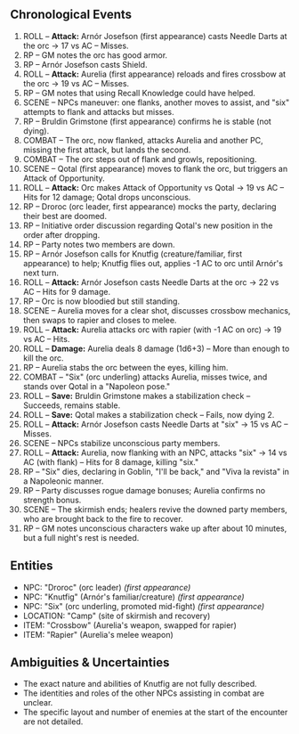 ## Chronological Events

1. ROLL – **Attack:** Arnór Josefson (first appearance) casts Needle Darts at the orc → 17 vs AC – Misses.
2. RP – GM notes the orc has good armor.
3. RP – Arnór Josefson casts Shield.
4. ROLL – **Attack:** Aurelia (first appearance) reloads and fires crossbow at the orc → 19 vs AC – Misses.
5. RP – GM notes that using Recall Knowledge could have helped.
6. SCENE – NPCs maneuver: one flanks, another moves to assist, and "six" attempts to flank and attacks but misses.
7. RP – Bruldin Grimstone (first appearance) confirms he is stable (not dying).
8. COMBAT – The orc, now flanked, attacks Aurelia and another PC, missing the first attack, but lands the second.
9. COMBAT – The orc steps out of flank and growls, repositioning.
10. SCENE – Qotal (first appearance) moves to flank the orc, but triggers an Attack of Opportunity.
11. ROLL – **Attack:** Orc makes Attack of Opportunity vs Qotal → 19 vs AC – Hits for 12 damage; Qotal drops unconscious.
12. RP – Droroc (orc leader, first appearance) mocks the party, declaring their best are doomed.
13. RP – Initiative order discussion regarding Qotal's new position in the order after dropping.
14. RP – Party notes two members are down.
15. RP – Arnór Josefson calls for Knutfig (creature/familiar, first appearance) to help; Knutfig flies out, applies -1 AC to orc until Arnór's next turn.
16. ROLL – **Attack:** Arnór Josefson casts Needle Darts at the orc → 22 vs AC – Hits for 9 damage.
17. RP – Orc is now bloodied but still standing.
18. SCENE – Aurelia moves for a clear shot, discusses crossbow mechanics, then swaps to rapier and closes to melee.
19. ROLL – **Attack:** Aurelia attacks orc with rapier (with -1 AC on orc) → 19 vs AC – Hits.
20. ROLL – **Damage:** Aurelia deals 8 damage (1d6+3) – More than enough to kill the orc.
21. RP – Aurelia stabs the orc between the eyes, killing him.
22. COMBAT – "Six" (orc underling) attacks Aurelia, misses twice, and stands over Qotal in a "Napoleon pose."
23. ROLL – **Save:** Bruldin Grimstone makes a stabilization check – Succeeds, remains stable.
24. ROLL – **Save:** Qotal makes a stabilization check – Fails, now dying 2.
25. ROLL – **Attack:** Arnór Josefson casts Needle Darts at "six" → 15 vs AC – Misses.
26. SCENE – NPCs stabilize unconscious party members.
27. ROLL – **Attack:** Aurelia, now flanking with an NPC, attacks "six" → 14 vs AC (with flank) – Hits for 8 damage, killing "six."
28. RP – "Six" dies, declaring in Goblin, "I'll be back," and "Viva la revista" in a Napoleonic manner.
29. RP – Party discusses rogue damage bonuses; Aurelia confirms no strength bonus.
30. SCENE – The skirmish ends; healers revive the downed party members, who are brought back to the fire to recover.
31. RP – GM notes unconscious characters wake up after about 10 minutes, but a full night's rest is needed.

## Entities

- NPC: "Droroc" (orc leader) *(first appearance)*
- NPC: "Knutfig" (Arnór's familiar/creature) *(first appearance)*
- NPC: "Six" (orc underling, promoted mid-fight) *(first appearance)*
- LOCATION: "Camp" (site of skirmish and recovery)
- ITEM: "Crossbow" (Aurelia's weapon, swapped for rapier)
- ITEM: "Rapier" (Aurelia's melee weapon)

## Ambiguities & Uncertainties

- The exact nature and abilities of Knutfig are not fully described.
- The identities and roles of the other NPCs assisting in combat are unclear.
- The specific layout and number of enemies at the start of the encounter are not detailed.